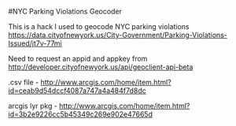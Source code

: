 #NYC Parking Violations Geocoder

This is a hack I used to geocode NYC parking violations
https://data.cityofnewyork.us/City-Government/Parking-Violations-Issued/jt7v-77mi

Need to request an appid and appkey from http://developer.cityofnewyork.us/api/geoclient-api-beta

.csv file - http://www.arcgis.com/home/item.html?id=ceab9d54dccf4087a747a4a484f7d8dc

arcgis lyr pkg - http://www.arcgis.com/home/item.html?id=3b2e9226cc5b45349c269e902e47665d
